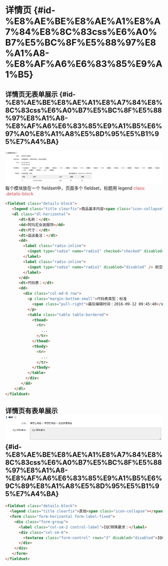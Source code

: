 # 详情页 {#id-%E8%AE%BE%E8%AE%A1%E8%A7%84%E8%8C%83css%E6%A0%B7%E5%BC%8F%E5%88%97%E8%A1%A8-%E8%AF%A6%E6%83%85%E9%A1%B5}

## 详情页无表单展示 {#id-%E8%AE%BE%E8%AE%A1%E8%A7%84%E8%8C%83css%E6%A0%B7%E5%BC%8F%E5%88%97%E8%A1%A8-%E8%AF%A6%E6%83%85%E9%A1%B5%E6%97%A0%E8%A1%A8%E5%8D%95%E5%B1%95%E7%A4%BA}

![](/assets/999.jpg)
每个模块放在一个 fieldset中，页面多个 fieldset，标题用 legend
<font color=#d04d53>class: .details-block</font>
```html
<fieldset class="details-block">
   <legend class="title clearfix">商品基本内容<span class="icon-collapse"></span></legend>
   <dl class="dl-horizontal">
      <dt>名称：</dt>
      <dd>阿玛尼女装服饰</dd>
      <dt>尺寸：</dt>
      <dt>运送备注：</dt>
      <dd>
        <label class="radio-inline">
          <input type="radio" name="radio1" checked="checked" disabled="disabled" /> 航空禁运
        </label>
        <label class="radio-inline">
          <input type="radio" name="radio1" disabled="disabled" /> 航空禁运
        </label>
      </dd>
      <dt>尺码表：</dt>
      <dd>
        <div class="col-md-6 row">
          <p class="margin-bottom-small">尺码表类型：标准
            <span class="pull-right">最后编辑时间：2016-09-12 09:45:40</span>
          </p>
          <table class="table table-bordered">
            <thead>
              <tr>
                ...
              </tr>
            </thead>
            <tbody>
              <tr>
                ...
              </tr>
            </tbody>
          </table>
         </div>
       </dd>
    </dl>
</fieldset>
```

## 详情页有表单展示![](/assets/99999.bmp) {#id-%E8%AE%BE%E8%AE%A1%E8%A7%84%E8%8C%83css%E6%A0%B7%E5%BC%8F%E5%88%97%E8%A1%A8-%E8%AF%A6%E6%83%85%E9%A1%B5%E6%9C%89%E8%A1%A8%E5%8D%95%E5%B1%95%E7%A4%BA}

```html
<fieldset class="details-block">
  <legend class="title clearfix">其他<span class="icon-collapse"></span></legend>
  <form class="form-horizontal form-label-fixed">
    <div class="form-group">
      <label class="col-sm-2 control-label">IQC特殊要求：</label>
      <div class="col-sm-6">
        <textarea class="form-control" rows="3" disabled="disabled">IQC特殊要求</textarea>
      </div>
    </div>
   </form>
</fieldset>
```



